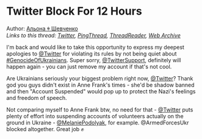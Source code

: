 # Twitter Block For 12 Hours

Author: [Альона ꑭ Шевченко](https://twitter.com/cryptodrftng)  
*Links to this thread: [Twitter](https://twitter.com/cryptodrftng/status/1517686612167217153), [PingThread](https://pingthread.com/thread/1517686612167217153), [ThreadReader](https://threadreaderapp.com/thread/1517686612167217153.html), [Web Archive](https://web.archive.org/web/*/https://twitter.com/cryptodrftng/status/1517686612167217153)*

I'm back and would like to take this opportunity to express my deepest apologies to [@Twitter](https://twitter.com/Twitter) for violating its rules by not being quiet about [#GenocideOfUkrainians](https://twitter.com/hashtag/GenocideOfUkrainians). Super sorry, [@TwitterSupport](https://twitter.com/TwitterSupport), definitely will happen again - you can just remove my account if that's not cool.

Are Ukrainians seriously your biggest problem right now, [@Twitter](https://twitter.com/Twitter)? Thank god you guys didn't exist in Anne Frank's times - she'd be shadow banned and then "Account Suspended" would pop up to protect the Nazi's feelings and freedom of speech.

Not comparing myself to Anne Frank btw, no need for that - [@Twitter](https://twitter.com/Twitter) puts plenty of effort into suspending accounts of volunteers actually on the ground in Ukraine - [@MelaniePodolyak](https://twitter.com/MelaniePodolyak), for example. @ArmedForcesUkr blocked altogether. Great job ✊
